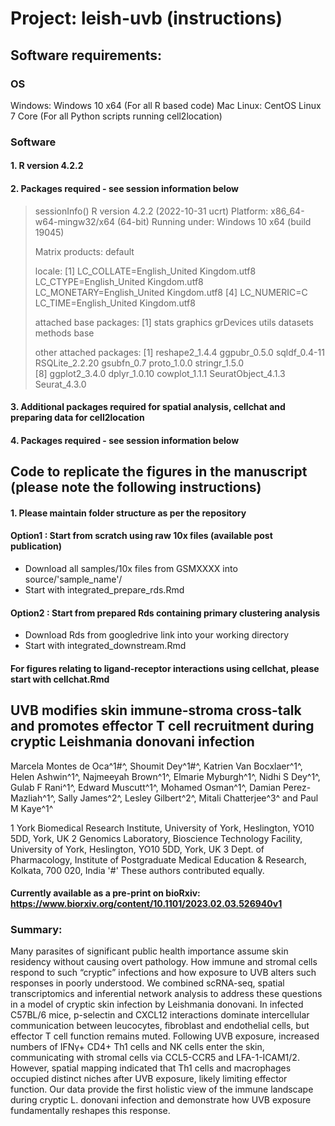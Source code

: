 # Project: leish-uvb (instructions)
## Software requirements: 

### OS
Windows: Windows 10 x64 (For all R based code)
Mac
Linux: CentOS Linux 7 Core (For all Python scripts running cell2location)

### Software 

#### 1. R version 4.2.2
#### 2. Packages required - see session information below

> sessionInfo()
> R version 4.2.2 (2022-10-31 ucrt)
> Platform: x86_64-w64-mingw32/x64 (64-bit)
> Running under: Windows 10 x64 (build 19045)
> 
> Matrix products: default
> 
> locale:
> [1] LC_COLLATE=English_United Kingdom.utf8  LC_CTYPE=English_United Kingdom.utf8    LC_MONETARY=English_United Kingdom.utf8
> [4] LC_NUMERIC=C                            LC_TIME=English_United Kingdom.utf8    
> 
> attached base packages:
> [1] stats     graphics  grDevices utils     datasets  methods   base     
> 
> other attached packages:
>  [1] reshape2_1.4.4     ggpubr_0.5.0       sqldf_0.4-11       RSQLite_2.2.20     gsubfn_0.7         proto_1.0.0        stringr_1.5.0     
>  [8] ggplot2_3.4.0      dplyr_1.0.10       cowplot_1.1.1      SeuratObject_4.1.3 Seurat_4.3.0 

#### 3. Additional packages required for spatial analysis, cellchat and preparing data for cell2location
#### 4. Packages required - see session information below

## Code to replicate the figures in the manuscript (please note the following instructions)

#### 1. Please maintain folder structure as per the repository

#### Option1 : Start from scratch using raw 10x files (available post publication)
- Download all samples/10x files from GSMXXXX into source/'sample_name'/
- Start with integrated_prepare_rds.Rmd

#### Option2 : Start from prepared Rds containing primary clustering analysis
- Download Rds from googledrive link into your working directory
- Start with integrated_downstream.Rmd

#### For figures relating to ligand-receptor interactions using cellchat, please start with cellchat.Rmd

## UVB modifies skin immune-stroma cross-talk and promotes effector T cell recruitment during cryptic Leishmania donovani infection 

Marcela Montes de Oca^1#^, Shoumit Dey^1#^, Katrien Van Bocxlaer^1^, Helen Ashwin^1^, Najmeeyah Brown^1^, Elmarie Myburgh^1^, Nidhi S Dey^1^, Gulab F Rani^1^, Edward Muscutt^1^, Mohamed Osman^1^, Damian Perez-Mazliah^1^, Sally James^2^, Lesley Gilbert^2^, Mitali Chatterjee^3^ and Paul M Kaye^1^

1 York Biomedical Research Institute, University of York, Heslington, YO10 5DD, York, UK
2 Genomics Laboratory, Bioscience Technology Facility, University of York, Heslington, YO10 5DD, York, UK
3 Dept. of Pharmacology, Institute of Postgraduate Medical Education & Research, Kolkata, 700 020, India
'#' These authors contributed equally.

#### Currently available as a pre-print on bioRxiv:  https://www.biorxiv.org/content/10.1101/2023.02.03.526940v1

### Summary: 
Many parasites of significant public health importance assume skin residency without causing overt pathology. How immune and stromal cells respond to such “cryptic” infections and how exposure to UVB alters such responses in poorly understood. We combined scRNA-seq, spatial transcriptomics and inferential network analysis to address these questions in a model of cryptic skin infection by Leishmania donovani. In infected C57BL/6 mice, p-selectin and CXCL12 interactions dominate intercellular communication between leucocytes, fibroblast and endothelial cells, but effector T cell function remains muted. Following UVB exposure, increased numbers of IFNγ+ CD4+ Th1 cells and NK cells enter the skin, communicating with stromal cells via CCL5-CCR5 and LFA-1-ICAM1/2. However, spatial mapping indicated that Th1 cells and macrophages occupied distinct niches after UVB exposure, likely limiting effector function. Our data provide the first holistic view of the immune landscape during cryptic L. donovani infection and demonstrate how UVB exposure fundamentally reshapes this response.
